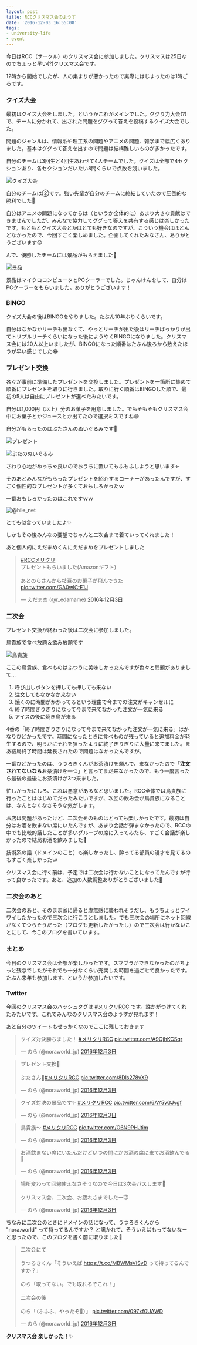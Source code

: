 ```yaml
---
layout: post
title: RCCクリスマス会のようす
date: '2016-12-03 16:55:08'
tags:
- university-life
- event
---
```


今日はRCC（サークル）のクリスマス会に参加しました。クリスマスは25日なのでちょっと早い(?)クリスマス会です。

12時から開始でしたが、人の集まりが悪かったので実際にはじまったのは1時ごろです。

### クイズ大会
最初はクイズ大会をしました。というかこれがメインでした。ググり力大会(?)で、チームに分かれて、出された問題をググって答えを投稿するクイズ大会でした。

問題のジャンルは、情報系や理工系の問題やアニメの問題、雑学まで幅広くありました。基本はググって答えを出すので問題は結構難しいものが多かったです。

自分のチームは3回生と4回生あわせて4人チームでした。クイズは全部で4セクションあり、各セクションだいたい8問くらいで点数を競いました。

![クイズ大会](/content/images/2016/12/quiz_battle.jpg)

自分のチームは②です。強い先輩が自分のチームに終結していたので圧倒的な勝利でした💪

自分はアニメの問題になってからは（というか全体的に）あまり大きな貢献はできませんでしたが、みんなで協力してググって答えを共有する感じは楽しかったです。もともとクイズ大会とかはとても好きなのですが、こういう機会はほとんどなかったので、今回すごく楽しめました。企画してくれたみなさん、ありがとうございます😊

んで、優勝したチームには景品がもらえました🎁

![景品](/content/images/2016/12/pc_cooler.jpg)

景品はマイクロコンピュータとPCクーラーでした。じゃんけんをして、自分はPCクーラーをもらいました。ありがとうございます！

### BINGO
クイズ大会の後はBINGOをやりました。たぶん10年ぶりくらいです。

自分はなかなかリーチも出なくて、やっとリーチが出た後はリーチばっかりが出てトリプルリーチくらいになった後にようやくBINGOになりました。クリスマス会には20人以上いましたが、BINGOになった順番はたぶん後ろから数えたほうが早い感じでした😂

### プレゼント交換
各々が事前に準備したプレゼントを交換しました。プレゼントを一箇所に集めて順番にプレゼントを取りに行きました。取りに行く順番はBINGOした順で、最初の5人は自由にプレゼントが選べたみたいです。

自分は1,000円（以上）分のお菓子を用意しました。でもそもそもクリスマス会中にお菓子とかジュースとか出てたので選択ミスですね😅

自分がもらったのはぶたさんのぬいぐるみです🐷

![プレゼント](/content/images/2016/12/present_bag.jpg)

![ぶたのぬいぐるみ](/content/images/2016/12/present_pig.jpg)

さわり心地がめっちゃ良いのでおうちに置いてもふもふしようと思います←

そのあとみんながもらったプレゼントを紹介するコーナーがあったんですが、すごく個性的なプレゼントが多くておもしろかったｗ

一番おもしろかったのはこれですｗｗ

![@hile_net](/content/images/2016/12/inazuma_utsuron.jpg)

とても似合っていましたよ✨

しかもその後みんなの要望でちゃんと二次会まで着ていってくれました！

あと個人的にえだまめくんにえだまめをプレゼントしました

<blockquote class="twitter-tweet" data-lang="ja"><p lang="ja" dir="ltr"><a href="https://twitter.com/hashtag/RCC%E3%83%A1%E3%83%AA%E3%82%AF%E3%83%AA?src=hash">#RCCメリクリ</a><br>プレゼントもらいました(Amazonギフト)<br><br>あとのらさんから枝豆のお菓子が飛んできた <a href="https://t.co/GA0wlCtE1J">pic.twitter.com/GA0wlCtE1J</a></p>&mdash; えだまめ (@r_edamame) <a href="https://twitter.com/r_edamame/status/804969506846035968">2016年12月3日</a></blockquote>
<script async src="//platform.twitter.com/widgets.js" charset="utf-8"></script>

### 二次会
プレゼント交換が終わった後は二次会に参加しました。

鳥貴族で食べ放題＆飲み放題です

![鳥貴族](/content/images/2016/12/torikizoku.jpg)

ここの鳥貴族、食べものはふつうに美味しかったんですが色々と問題がありまして…

1. 呼び出しボタンを押しても押しても来ない
2. 注文してもなかなか来ない
3. 焼くのに時間がかかってるという理由で今までの注文がキャンセルに
4. 終了時間ぎりぎりになって今まで来てなかった注文が一気に来る
5. アイスの後に焼き鳥が来る

4番の「終了時間ぎりぎりになって今まで来てなかった注文が一気に来る」はかなりひどかったです。時間になったときに食べものが残っていると追加料金が発生するので、明らかにそれを狙ったように終了ぎりぎりに大量に来てました。まあ結局終了時間は延長されたので問題はなかったんですが。

一番ひどかったのは、うつろきくんがお茶漬けを頼んで、来なかったので「**注文されてないなら**お茶漬けを一つ」と言ってまだ来なかったので、もう一度言ったら最後の最後にお茶漬けが3つ来ました。

忙しかったにしろ、これは悪意があるなと思いました。RCC全体では鳥貴族に行ったことははじめてだったみたいですが、次回の飲み会が鳥貴族になることは、なんとなくなさそうな気がします。

お店は問題があったけど、二次会そのものはとっても楽しかったです。最初は自分はお酒を飲まない席にいたんですが、あまり会話が弾まなかったので、RCCの中でも比較的話したことが多いグループの席に入ってみたら、すごく会話が楽しかったので結局お酒を飲みました🍹

技術系の話（ドメインのこと）も楽しかったし、酔ってる部員の漫才を見てるのもすごく楽しかったｗ

クリスマス会に行く前は、予定では二次会は行かないことになってたんですが行って良かったです。あと、追加の人数調整ありがとうございました🙏

### 二次会のあと
二次会のあと、そのまま家に帰ると虚無感に襲われそうだし、もうちょっとワイワイしたかったので三次会に行こうとしました。でも三次会の場所にネット回線がなくてつらそうだった（ブログも更新したかったし）ので三次会は行かないことにして、今このブログを書いています。

### まとめ
今日のクリスマス会は全部が楽しかったです。スマブラができなかったのがちょっと残念でしたがそれでも十分なくらい充実した時間を過ごせて良かったです。たぶん来年も参加します、というか参加したいです。

### Twitter
今回のクリスマス会のハッシュタグは [#メリクリRCC](https://twitter.com/search?q=%E3%83%A1%E3%83%AA%E3%82%AF%E3%83%AARCC) です。誰かがつけてくれたみたいです。これでみんなのクリスマス会のようすが見れます！

あと自分のツイートもせっかくなのでここに残しておきます

<blockquote class="twitter-tweet" data-lang="ja"><p lang="ja" dir="ltr">クイズ対決勝ちました！ <a href="https://twitter.com/hashtag/%E3%83%A1%E3%83%AA%E3%82%AF%E3%83%AARCC?src=hash">#メリクリRCC</a> <a href="https://t.co/A9OjhKCSqr">pic.twitter.com/A9OjhKCSqr</a></p>&mdash; のら (@noraworld_jp) <a href="https://twitter.com/noraworld_jp/status/804954599668912128">2016年12月3日</a></blockquote>
<script async src="//platform.twitter.com/widgets.js" charset="utf-8"></script>

<blockquote class="twitter-tweet" data-lang="ja"><p lang="ja" dir="ltr">プレゼント交換🎁<br><br>ぶたさん🐷<a href="https://twitter.com/hashtag/%E3%83%A1%E3%83%AA%E3%82%AF%E3%83%AARCC?src=hash">#メリクリRCC</a> <a href="https://t.co/8Dls278vX9">pic.twitter.com/8Dls278vX9</a></p>&mdash; のら (@noraworld_jp) <a href="https://twitter.com/noraworld_jp/status/804961754920816640">2016年12月3日</a></blockquote>
<script async src="//platform.twitter.com/widgets.js" charset="utf-8"></script>

<blockquote class="twitter-tweet" data-lang="ja"><p lang="ja" dir="ltr">クイズ対決の景品です✨ <a href="https://twitter.com/hashtag/%E3%83%A1%E3%83%AA%E3%82%AF%E3%83%AARCC?src=hash">#メリクリRCC</a> <a href="https://t.co/6AY5vGJvgf">pic.twitter.com/6AY5vGJvgf</a></p>&mdash; のら (@noraworld_jp) <a href="https://twitter.com/noraworld_jp/status/804964519747297280">2016年12月3日</a></blockquote>
<script async src="//platform.twitter.com/widgets.js" charset="utf-8"></script>

<blockquote class="twitter-tweet" data-lang="ja"><p lang="ja" dir="ltr">鳥貴族〜 <a href="https://twitter.com/hashtag/%E3%83%A1%E3%83%AA%E3%82%AF%E3%83%AARCC?src=hash">#メリクリRCC</a> <a href="https://t.co/O6N9PHJtim">pic.twitter.com/O6N9PHJtim</a></p>&mdash; のら (@noraworld_jp) <a href="https://twitter.com/noraworld_jp/status/804996971542917121">2016年12月3日</a></blockquote>
<script async src="//platform.twitter.com/widgets.js" charset="utf-8"></script>

<blockquote class="twitter-tweet" data-lang="ja"><p lang="ja" dir="ltr">お酒飲まない席にいたんだけどいつの間にかお酒の席に来てお酒飲んでる🍶</p>&mdash; のら (@noraworld_jp) <a href="https://twitter.com/noraworld_jp/status/805025870607884288">2016年12月3日</a></blockquote>
<script async src="//platform.twitter.com/widgets.js" charset="utf-8"></script>

<blockquote class="twitter-tweet" data-lang="ja"><p lang="ja" dir="ltr">場所変わって回線使えなさそうなので今日は3次会パスします🙇<br><br>クリスマス会、二次会、お疲れさまでしたー😇</p>&mdash; のら (@noraworld_jp) <a href="https://twitter.com/noraworld_jp/status/805059037482008577">2016年12月3日</a></blockquote>
<script async src="//platform.twitter.com/widgets.js" charset="utf-8"></script>

ちなみに二次会のときにドメインの話になって、うつろきくんから "nora.world" って持ってるんですか？ と訊かれて、そういえばもってないなーと思ったので、このブログを書く前に取りました💪

<blockquote class="twitter-tweet" data-lang="ja"><p lang="ja" dir="ltr">二次会にて<br><br>うつろきくん「そういえば <a href="https://t.co/MBWMsVISyD">https://t.co/MBWMsVISyD</a> って持ってるんですか？」<br><br>のら「取ってない。でも取れるぞこれ！」<br><br>二次会の後<br><br>のら「（ふふふ、やったぞ💪）」 <a href="https://t.co/097xf0UAWD">pic.twitter.com/097xf0UAWD</a></p>&mdash; のら (@noraworld_jp) <a href="https://twitter.com/noraworld_jp/status/805084412324900868">2016年12月3日</a></blockquote>
<script async src="//platform.twitter.com/widgets.js" charset="utf-8"></script>

**クリスマス会 楽しかった！**✨